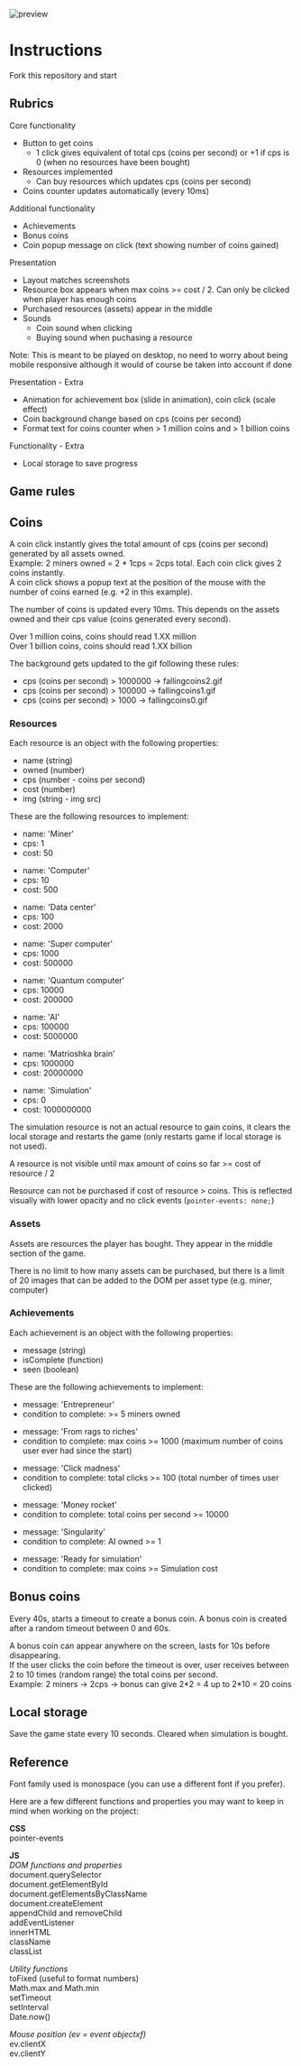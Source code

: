 ![preview](screenshots_gifs/start.png)

# Instructions

Fork this repository and start

## Rubrics

Core functionality

- Button to get coins
  - 1 click gives equivalent of total cps (coins per second) or +1 if cps is 0 (when no resources have been bought)
- Resources implemented
  - Can buy resources which updates cps (coins per second)
- Coins counter updates automatically (every 10ms)

Additional functionality

- Achievements
- Bonus coins
- Coin popup message on click (text showing number of coins gained)

Presentation

- Layout matches screenshots
- Resource box appears when max coins >= cost / 2. Can only be clicked when player has enough coins
- Purchased resources (assets) appear in the middle
- Sounds
  - Coin sound when clicking
  - Buying sound when puchasing a resource

Note: This is meant to be played on desktop, no need to worry about being mobile responsive although it would of course be taken into account if done

Presentation - Extra

- Animation for achievement box (slide in animation), coin click (scale effect)
- Coin background change based on cps (coins per second)
- Format text for coins counter when > 1 million coins and > 1 billion coins

Functionality - Extra

- Local storage to save progress

## Game rules

## Coins

A coin click instantly gives the total amount of cps (coins per second) generated by all assets owned.  
Example: 2 miners owned = 2 \* 1cps = 2cps total. Each coin click gives 2 coins instantly.  
A coin click shows a popup text at the position of the mouse with the number of coins earned (e.g. +2 in this example).

The number of coins is updated every 10ms. This depends on the assets owned and their cps value (coins generated every second).

Over 1 million coins, coins should read 1.XX million  
Over 1 billion coins, coins should read 1.XX billion

The background gets updated to the gif following these rules:

- cps (coins per second) > 1000000 -> fallingcoins2.gif
- cps (coins per second) > 100000 -> fallingcoins1.gif
- cps (coins per second) > 1000 -> fallingcoins0.gif

### Resources

Each resource is an object with the following properties:

- name (string)
- owned (number)
- cps (number - coins per second)
- cost (number)
- img (string - img src)

These are the following resources to implement:

- name: 'Miner'
- cps: 1
- cost: 50

* name: 'Computer'
* cps: 10
* cost: 500

- name: 'Data center'
- cps: 100
- cost: 2000

* name: 'Super computer'
* cps: 1000
* cost: 500000

- name: 'Quantum computer'
- cps: 10000
- cost: 200000

* name: 'AI'
* cps: 100000
* cost: 5000000

- name: 'Matrioshka brain'
- cps: 1000000
- cost: 20000000

* name: 'Simulation'
* cps: 0
* cost: 1000000000

The simulation resource is not an actual resource to gain coins, it clears the local storage and restarts the game (only restarts game if local storage is not used).

A resource is not visible until max amount of coins so far >= cost of resource / 2

Resource can not be purchased if cost of resource > coins. This is reflected visually with lower opacity and no click events (`pointer-events: none;`)

### Assets

Assets are resources the player has bought. They appear in the middle section of the game.

There is no limit to how many assets can be purchased, but there is a limit of 20 images that can be added to the DOM per asset type (e.g. miner, computer)

### Achievements

Each achievement is an object with the following properties:

- message (string)
- isComplete (function)
- seen (boolean)

These are the following achievements to implement:

- message: 'Entrepreneur'
- condition to complete: >= 5 miners owned

* message: 'From rags to riches'
* condition to complete: max coins >= 1000 (maximum number of coins user ever had since the start)

- message: 'Click madness'
- condition to complete: total clicks >= 100 (total number of times user clicked)

* message: 'Money rocket'
* condition to complete: total coins per second >= 10000

- message: 'Singularity'
- condition to complete: AI owned >= 1

* message: 'Ready for simulation'
* condition to complete: max coins >= Simulation cost

## Bonus coins

Every 40s, starts a timeout to create a bonus coin.
A bonus coin is created after a random timeout between 0 and 60s.

A bonus coin can appear anywhere on the screen, lasts for 10s before disappearing.  
If the user clicks the coin before the timeout is over, user receives between 2 to 10 times (random range) the total coins per second.  
Example: 2 miners -> 2cps -> bonus can give 2\*2 = 4 up to 2\*10 = 20 coins

## Local storage

Save the game state every 10 seconds. Cleared when simulation is bought.

## Reference

Font family used is monospace (you can use a different font if you prefer).

Here are a few different functions and properties you may want to keep in mind when working on the project:

**CSS**  
pointer-events

**JS**  
_DOM functions and properties_  
document.querySelector  
document.getElementById  
document.getElementsByClassName  
document.createElement  
appendChild and removeChild  
addEventListener  
innerHTML  
className  
classList

_Utility functions_  
toFixed (useful to format numbers)  
Math.max and Math.min  
setTimeout  
setInterval  
Date.now()

_Mouse position (ev = event objectxf)_  
ev.clientX  
ev.clientY

